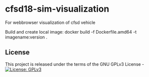 # cfsd18-sim-visualization
For webbrowser visualization of cfsd vehicle

Build and create local image:
docker build -f Dockerfile.amd64 -t imagename:version .

## License
This project is released under the terms of the GNU GPLv3 License - [![License: GPLv3](https://img.shields.io/badge/license-GPL--3-blue.svg
)](https://www.gnu.org/licenses/gpl-3.0.txt)
